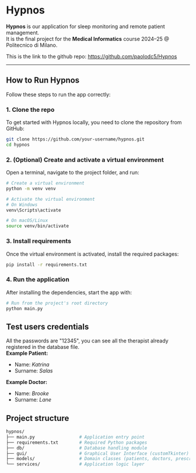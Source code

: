 # Hypnos

**Hypnos** is our application for sleep monitoring and remote patient management.  
It is the final project for the **Medical Informatics** course 2024–25 @ Politecnico di Milano.

This is the link to the github repo: 
https://github.com/paolodc5/Hypnos

---

## How to Run Hypnos

Follow these steps to run the app correctly:

### 1. Clone the repo
To get started with Hypnos locally, you need to clone the repository from GitHub:
```bash
git clone https://github.com/your-username/hypnos.git
cd hypnos
```

### 2. (Optional) Create and activate a virtual environment

Open a terminal, navigate to the project folder, and run:

```bash
# Create a virtual environment
python -m venv venv

# Activate the virtual environment
# On Windows
venv\Scripts\activate

# On macOS/Linux
source venv/bin/activate
```
### 3. Install requirements
Once the virtual environment is activated, install the required packages:
```bash
pip install -r requirements.txt
```

### 4. Run the application
After installing the dependencies, start the app with:
```bash
# Run from the project's root directory
python main.py
```

## Test users credentials
All the passwords are "12345", you can see all the therapist already registered in the database file.  
**Example Patient:**  
- Name: *Katrina*  
- Surname: *Salas*

**Example Doctor:**  
- Name: *Brooke*  
- Surname: *Lane*


## Project structure
```bash
hypnos/
├── main.py                 # Application entry point
├── requirements.txt        # Required Python packages
├── db/                     # Database handling module
├── gui/                    # Graphical User Interface (customTkinter)
├── models/                 # Domain classes (patients, doctors, prescriptions, etc.)
└── services/               # Application logic layer
```









